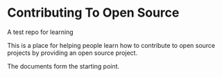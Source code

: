 # Contributing To Open Source

A test repo for learning

This is a place for helping people learn how to contribute to open source projects by providing an open source project.

The documents form the starting point.